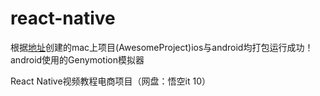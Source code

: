 # react-native


根据[地址](https://reactnative.cn/docs/getting-started.html)创建的mac上项目(AwesomeProject)ios与android均打包运行成功！
android使用的Genymotion模拟器


React Native视频教程电商项目（网盘：悟空it 10）
